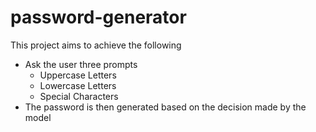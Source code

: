 # password-generator
This project aims to achieve the following
* Ask the user three prompts 
    * Uppercase Letters
    * Lowercase Letters
    * Special Characters
* The password is then generated based on the decision made by the model